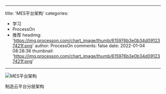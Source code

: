 
---
title: 'MES平台架构'
categories: 
 - 学习
 - ProcessOn
 - 推荐
headimg: 'https://img.processon.com/chart_image/thumb/615976b3e0b34d091237421f.png'
author: ProcessOn
comments: false
date: 2022-01-04 08:28:36
thumbnail: 'https://img.processon.com/chart_image/thumb/615976b3e0b34d091237421f.png'
---

<div>   
<img class="thumb" alt="MES平台架构" src="https://img.processon.com/chart_image/thumb/615976b3e0b34d091237421f.png" referrerpolicy="no-referrer">
<p>制造云平台分层架构</p>  
</div>
            